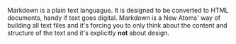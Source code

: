 Markdown is a plain text languague. It is designed to be converted to HTML documents, handy if text goes digital. Markdown is a New Atoms' way of building all text files and it's forcing you to only think about the content and structure of the text and it's explicitly **not** about design.
